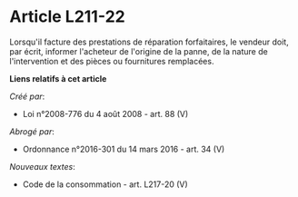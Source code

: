 # Article L211-22

Lorsqu'il facture des prestations de réparation forfaitaires, le vendeur doit, par écrit, informer l'acheteur de l'origine de
la panne, de la nature de l'intervention et des pièces ou fournitures remplacées.

**Liens relatifs à cet article**

_Créé par_:

  - Loi n°2008-776 du 4 août 2008 - art. 88 (V)

_Abrogé par_:

  - Ordonnance n°2016-301 du 14 mars 2016 - art. 34 (V)

_Nouveaux textes_:

  - Code de la consommation - art. L217-20 (V)
